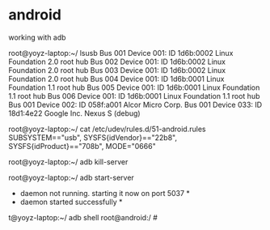 # android

working with adb

root@yoyz-laptop:~/ lsusb 
Bus 001 Device 001: ID 1d6b:0002 Linux Foundation 2.0 root hub
Bus 002 Device 001: ID 1d6b:0002 Linux Foundation 2.0 root hub
Bus 003 Device 001: ID 1d6b:0002 Linux Foundation 2.0 root hub
Bus 004 Device 001: ID 1d6b:0001 Linux Foundation 1.1 root hub
Bus 005 Device 001: ID 1d6b:0001 Linux Foundation 1.1 root hub
Bus 006 Device 001: ID 1d6b:0001 Linux Foundation 1.1 root hub
Bus 001 Device 002: ID 058f:a001 Alcor Micro Corp. 
Bus 001 Device 033: ID 18d1:4e22 Google Inc. Nexus S (debug)

root@yoyz-laptop:~/ cat /etc/udev/rules.d/51-android.rules
SUBSYSTEM=="usb", SYSFS{idVendor}=="22b8", SYSFS{idProduct}=="708b", MODE="0666"

root@yoyz-laptop:~/ adb  kill-server

root@yoyz-laptop:~/ adb  start-server
* daemon not running. starting it now on port 5037 *
* daemon started successfully *


t@yoyz-laptop:~/ adb shell
root@android:/ # 

